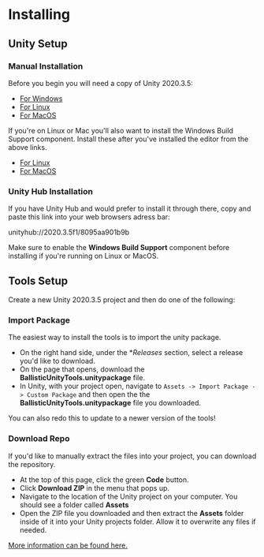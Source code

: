 # Installing

## Unity Setup

### Manual Installation
Before you begin you will need a copy of Unity 2020.3.5:
* [For Windows](https://download.unity3d.com/download_unity/8095aa901b9b/Windows64EditorInstaller/UnitySetup64-2020.3.5f1.exe)
* [For Linux](https://download.unity3d.com/download_unity/8095aa901b9b/LinuxEditorInstaller/Unity-2020.3.5f1.tar.xz)
* [For MacOS](https://download.unity3d.com/download_unity/8095aa901b9b/MacEditorInstaller/Unity-2020.3.5f1.pkg)

 If you're on Linux or Mac you'll also want to install the Windows Build Support component. Install these after you've installed the editor from the above links.
  * [For Linux](https://download.unity3d.com/download_unity/8095aa901b9b/MacEditorTargetInstaller/UnitySetup-Windows-Mono-Support-for-Editor-2020.3.5f1.pkg)
  * [For MacOS](https://download.unity3d.com/download_unity/8095aa901b9b/MacEditorTargetInstaller/UnitySetup-Windows-Mono-Support-for-Editor-2020.3.5f1.pkg)

### Unity Hub Installation
If you have Unity Hub and would prefer to install it through there, copy and paste this link into your web browsers adress bar:

unityhub://2020.3.5f1/8095aa901b9b

Make sure to enable the **Windows Build Support** component before installing if you're running on Linux or MacOS.

## Tools Setup

Create a new Unity 2020.3.5 project and then do one of the following:

### Import Package
The easiest way to install the tools is to import the unity package.

* On the right hand side, under the **Releases* section, select a release you'd like to download.
* On the page that opens, download the **BallisticUnityTools.unitypackage** file.
* In Unity, with your project open, navigate to ``Assets -> Import Package -> Custom Package`` and then open the the **BallisticUnityTools.unitypackage** file you downloaded.

You can also redo this to update to a newer version of the tools!

### Download Repo
If you'd like to manually extract the files into your project, you can download the repository.

* At the top of this page, click the green **Code** button.
* Click **Download ZIP** in the menu that pops up.
* Navigate to the location of the Unity project on your computer. You should see a folder called **Assets**
* Open the ZIP file you downloaded and then extract the **Assets** folder inside of it into your Unity projects folder. Allow it to overwrite any files if needed.

[More information can be found here.](https://ballisticng-documentation.readthedocs.io/en/latest/unity_tools/install_update.html)
